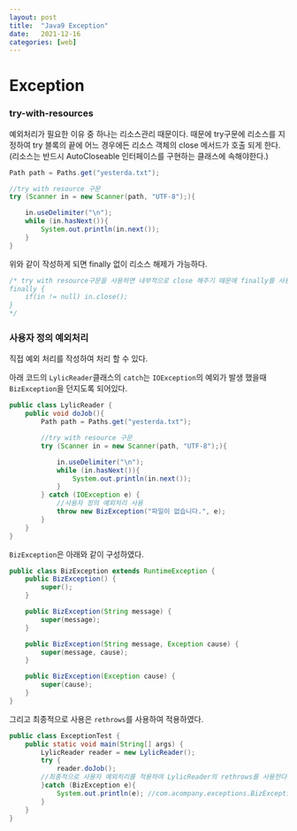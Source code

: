 ```yaml
---
layout: post
title:  "Java9 Exception"
date:   2021-12-16
categories: [web]
---
```

# Exception
### try-with-resources

예외처리가 필요한 이유 중 하나는 리소스관리 때문이다. 때문에 try구문에 리소스를 지정하여 try 블록의 끝에 어느 경우에든 리소스 객체의 close 메서드가 호출 되게 한다.
(리소스는 반드시 AutoCloseable 인터페이스를 구현하는 클래스에 속해야한다.)

```java
Path path = Paths.get("yesterda.txt");

//try with resource 구문
try (Scanner in = new Scanner(path, "UTF-8");){

    in.useDelimiter("\n");
    while (in.hasNext()){
        System.out.println(in.next());
    }
}
```

위와 같이 작성하게 되면 finally 없이 리소스 해제가 가능하다.

```java
/* try with resource구문을 사용하면 내부적으로 close 해주기 때문에 finally를 사용할 필요가 없다.
finally {
    if(in != null) in.close();
}
*/
```

### 사용자 정의 예외처리
직접 예외 처리를 작성하여 처리 할 수 있다.

아래 코드의 `LylicReader`클래스의 `catch`는 `IOException`의 예외가 발생 했을때 `BizException`을 던지도록 되어있다.

```java
public class LylicReader {
    public void doJob(){
        Path path = Paths.get("yesterda.txt");

        //try with resource 구문
        try (Scanner in = new Scanner(path, "UTF-8");){

            in.useDelimiter("\n");
            while (in.hasNext()){
                System.out.println(in.next());
            }
        } catch (IOException e) {
            //사용자 정의 예외처리 사용
            throw new BizException("파일이 없습니다.", e);
        }
    }
}
```

`BizException`은 아래와 같이 구성하였다.

```java
public class BizException extends RuntimeException {
    public BizException() {
        super();
    }

    public BizException(String message) {
        super(message);
    }

    public BizException(String message, Exception cause) {
        super(message, cause);
    }

    public BizException(Exception cause) {
        super(cause);
    }
}
```

그리고 최종적으로 사용은 `rethrows`를 사용하여 적용하였다.

```java
public class ExceptionTest {
    public static void main(String[] args) {
        LylicReader reader = new LylicReader();
        try {
            reader.doJob();
        //최종적으로 사용자 예외처리를 적용하여 LylicReader의 rethrows를 사용한다.
        }catch (BizException e){
            System.out.println(e); //com.acompany.exceptions.BizException: 파일이 없습니다.
        }
    }
}
```